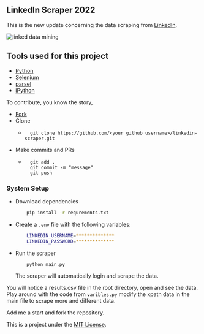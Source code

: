 ## LinkedIn Scraper 2022

This is the new update concerning the data scraping from [LinkedIn](https://linkedin.com).

![linked data mining](https://woz-u.com/wp-content/uploads/2021/04/woz-what-is-data-mining-1280x720.jpg)

## Tools used for this project
- [Python](https://www.python.org/)
- [Selenium](https://www.seleniumhq.org/)
- [parsel](https://parsel.readthedocs.io/)
- [iPython](https://ipython.org/)

To contribute, you know the story,

- [Fork](https://github.com/yokwejuste/linkedin-scraper/fork)
- Clone
    - ```
        git clone https://github.com/<your github username>/linkedin-scraper.git
        ```
- Make commits and PRs
    - ```
        git add .
        git commit -m "message"
        git push
        ```

### System Setup

- Download dependencies
    ```bash
        pip install -r requrements.txt

    ```
- Create a `.env` file with the following variables:
    ```bash
        LINKEDIN_USERNAME=**************
        LINKEDIN_PASSWORD=**************
    ```
- Run the scraper
    ```bash
        python main.py
    ```

    The scraper will automatically login and scrape the data.

You will notice a results.csv file in the root directory, open and see the data. Play around with the code from `varibles.py` modify the xpath data in the main file to scrape more and different data.

Add me a start and fork the repository.

This is a project under the [MIT License](https://opensource.org/licenses/MIT).